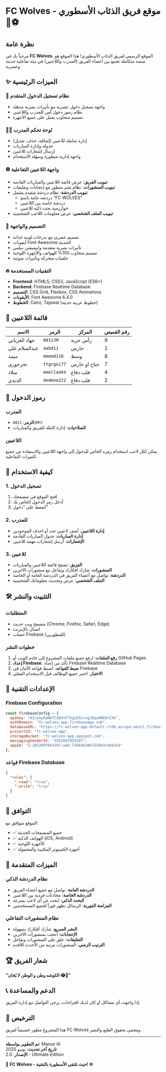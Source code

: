 # FC Wolves - موقع فريق الذئاب الأسطوري 🐺⚽

## نظرة عامة

مرحباً بك في **FC Wolves**، الموقع الرسمي لفريق الذئاب الأسطوري! هذا الموقع هو منصة متكاملة تجمع بين أعضاء الفريق (المدرب واللاعبين) في بيئة تفاعلية حديثة وعصرية.

## ✨ الميزات الرئيسية

### 🔐 نظام تسجيل الدخول المتقدم
- واجهة تسجيل دخول عصرية مع تأثيرات بصرية مذهلة
- نظام رموز دخول آمن للمدرب واللاعبين
- تصميم متجاوب يعمل على جميع الأجهزة

### 👨‍💼 لوحة تحكم المدرب
- إدارة شاملة للاعبين (إضافة، حذف، تعديل)
- جدولة وإدارة المباريات
- إرسال إشعارات للاعبين
- واجهة إدارية متطورة وسهلة الاستخدام

### ⚽ واجهة اللاعبين التفاعلية
- **تبويب الفريق**: عرض قائمة اللاعبين والمباريات القادمة
- **تبويب المنشورات**: نظام نشر متطور مع إعجابات وتعليقات
- **تبويب الدردشة**: نظام دردشة متقدم يشمل:
  - دردشة عامة باسم "FC WOLVES"
  - دردشة خاصة بين اللاعبين
  - خوارزمية بحث ذكية للاعبين
- **تبويب الملف الشخصي**: عرض معلومات اللاعب الشخصية

### 🎨 التصميم والواجهة
- تصميم عصري مع تدرجات لونية جذابة
- أيقونات Font Awesome الحديثة
- تأثيرات بصرية متقدمة وانيميشن سلس
- تصميم متجاوب 100% للهواتف والأجهزة اللوحية
- خلفيات متحركة وتأثيرات ضوئية

### 🔥 التقنيات المستخدمة
- **Frontend**: HTML5, CSS3, JavaScript (ES6+)
- **Backend**: Firebase Realtime Database
- **التصميم**: CSS Grid, Flexbox, CSS Animations
- **الأيقونات**: Font Awesome 6.4.0
- **الخطوط**: Cairo, Tajawal (خطوط عربية حديثة)

## 👥 قائمة اللاعبين

| الاسم | الرمز | المركز | رقم القميص |
|-------|-------|---------|-------------|
| جهاد الغرياني | `0011JM` | رأس حربة | 9 |
| عبدالسلام علي | `aabd11` | حارس | 1 |
| ميمد | `mmemd110` | وسط | 8 |
| تخرخوري | `ttgrgoi77` | جناح او حارس | 7 |
| ميلاد | `mmellad44` | قلب دفاع | 4 |
| الديدي | `dedeee222` | قلب دفاع | 2 |

## 🔑 رموز الدخول

### المدرب
- **الرمز**: `0011JMFC`
- **الصلاحيات**: إدارة كاملة للفريق والمباريات

### اللاعبين
يمكن لكل لاعب استخدام رمزه الخاص للدخول إلى واجهة اللاعبين والاستفادة من جميع الميزات التفاعلية.

## 🚀 كيفية الاستخدام

### 1. تسجيل الدخول
1. افتح الموقع في متصفحك
2. أدخل رمز الدخول الخاص بك
3. اضغط على "دخول"

### 2. للمدرب
- **إدارة اللاعبين**: أضف لاعبين جدد أو احذف الموجودين
- **إدارة المباريات**: جدول المباريات القادمة
- **الإشعارات**: أرسل إشعارات مهمة للاعبين

### 3. للاعبين
- **الفريق**: تصفح قائمة اللاعبين والمباريات
- **المنشورات**: شارك أفكارك وتفاعل مع منشورات الآخرين
- **الدردشة**: تواصل مع أعضاء الفريق في الدردشة العامة أو الخاصة
- **الملف الشخصي**: عرض وتحديث معلوماتك الشخصية

## 🛠️ التثبيت والنشر

### المتطلبات
- متصفح ويب حديث (Chrome, Firefox, Safari, Edge)
- اتصال بالإنترنت
- حساب Firebase (للمطورين)

### خطوات النشر
1. **رفع الملفات**: ارفع جميع ملفات المشروع إلى خادم الويب أو GitHub Pages
2. **إعداد Firebase**: تأكد من إعداد Firebase Realtime Database
3. **ضبط القواعد**: اضبط قواعد الأمان في Firebase
4. **الاختبار**: اختبر جميع الوظائف قبل الاستخدام الفعلي

## 🔧 الإعدادات التقنية

### Firebase Configuration
```javascript
const firebaseConfig = {
  apiKey: "AIzaSyAaNGTCdQVnF7hqLD3irngJQquHRK8vCXk",
  authDomain: "fc-wolves-app.firebaseapp.com",
  databaseURL: "https://fc-wolves-app-default-rtdb.europe-west1.firebasedatabase.app",
  projectId: "fc-wolves-app",
  storageBucket: "fc-wolves-app.appspot.com",
  messagingSenderId: "1052697954397",
  appId: "1:1052697954397:web:7266d638b753093c94e5b4"
};
```

### قواعد Firebase Database
```json
{
  "rules": {
    ".read": "true",
    ".write": "true"
  }
}
```

## 📱 التوافق

الموقع متوافق مع:
- ✅ جميع المتصفحات الحديثة
- ✅ الهواتف الذكية (iOS, Android)
- ✅ الأجهزة اللوحية
- ✅ أجهزة الكمبيوتر المكتبية والمحمولة

## 🎯 الميزات المتقدمة

### نظام الدردشة الذكي
- **الدردشة العامة**: تواصل مع جميع أعضاء الفريق
- **الدردشة الخاصة**: محادثات فردية بين اللاعبين
- **البحث الذكي**: ابحث عن أي لاعب بسرعة
- **المزامنة الفورية**: الرسائل تظهر فوراً لجميع المستخدمين

### نظام المنشورات التفاعلي
- **النشر السريع**: شارك أفكارك بسهولة
- **الإعجابات**: أعجب بمنشورات الآخرين
- **التعليقات**: علق على المنشورات وتفاعل
- **الترتيب الزمني**: المنشورات مرتبة من الأحدث للأقدم

## 🏆 شعار الفريق

**"الكوشه وطن و الوطن لا يُخان 😂💪"**

## 📞 الدعم والمساعدة

إذا واجهت أي مشاكل أو كان لديك اقتراحات، يرجى التواصل مع إدارة الفريق.

## 📄 الترخيص

هذا المشروع مطور خصيصاً لفريق FC Wolves ومحمي بحقوق الطبع والنشر.

---

**تم التطوير بواسطة**: Manus AI  
**تاريخ آخر تحديث**: يونيو 2025  
**الإصدار**: 2.0 - Ultimate Edition

🐺 **FC Wolves - حيث تلتقي الأسطورة بالتقنية!** ⚽

